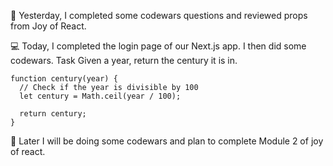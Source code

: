 📖 Yesterday, I completed some codewars questions and reviewed props from Joy of React. 

💻 Today, I completed the login page of our Next.js app. 
I then did some codewars. 
Task
Given a year, return the century it is in.
```
function century(year) {
  // Check if the year is divisible by 100
  let century = Math.ceil(year / 100);

  return century;
}

```
🎯 Later I will be doing some codewars and plan to complete Module 2 of joy of react.  
